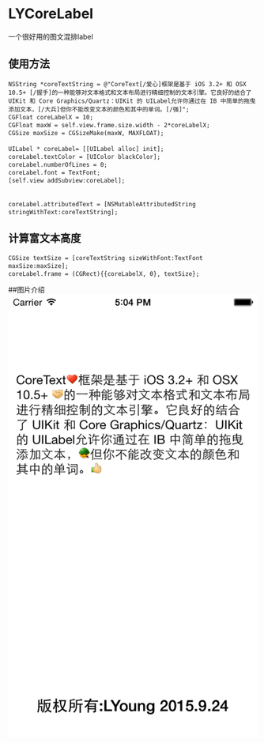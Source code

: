 # LYCoreLabel
一个很好用的图文混排label
## 使用方法
    NSString *coreTextString = @"CoreText[/爱心]框架是基于 iOS 3.2+ 和 OSX 10.5+ [/握手]的一种能够对文本格式和文本布局进行精细控制的文本引擎。它良好的结合了 UIKit 和 Core Graphics/Quartz：UIKit 的 UILabel允许你通过在 IB 中简单的拖曳添加文本，[/大兵]但你不能改变文本的颜色和其中的单词。[/强]";
    CGFloat coreLabelX = 10;
    CGFloat maxW = self.view.frame.size.width - 2*coreLabelX;
    CGSize maxSize = CGSizeMake(maxW, MAXFLOAT);
    
    UILabel * coreLabel= [[UILabel alloc] init];
    coreLabel.textColor = [UIColor blackColor];
    coreLabel.numberOfLines = 0;
    coreLabel.font = TextFont;
    [self.view addSubview:coreLabel];
    
    
    coreLabel.attributedText = [NSMutableAttributedString stringWithText:coreTextString];
## 计算富文本高度
    CGSize textSize = [coreTextString sizeWithFont:TextFont maxSize:maxSize];
    coreLabel.frame = (CGRect){{coreLabelX, 0}, textSize};
    
##图片介绍
![image](https://github.com/LeeYouth/LYCoreLabel/blob/master/LYCoreLabelDemo/LYCoreLabelDemo/Resources/lyoung_icons.png)

